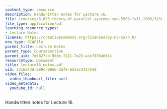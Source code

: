 ```yaml
---
content_type: resource
description: Handwritten notes for Lecture 16.
file: /courses/6-895-theory-of-parallel-systems-sma-5509-fall-2003/3216a43d889c98e63af96d5ac431764d_lecture16_notes.pdf
file_type: application/pdf
learning_resource_types:
- Lecture Notes
license: https://creativecommons.org/licenses/by-nc-sa/4.0/
ocw_type: OCWFile
parent_title: Lecture Notes
parent_type: CourseSection
parent_uid: 7e6827cd-960e-7321-7e23-ace737046fe1
resourcetype: Document
title: lecture16_notes.pdf
uid: 3216a43d-889c-98e6-3af9-6d5ac431764d
video_files:
  video_thumbnail_file: null
video_metadata:
  youtube_id: null
---
```

Handwritten notes for Lecture 16.